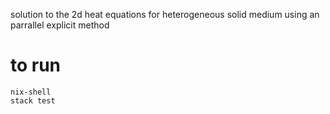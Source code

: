 
solution to the 2d heat equations for heterogeneous solid medium using an parrallel explicit method

# to run
```
nix-shell
stack test
```